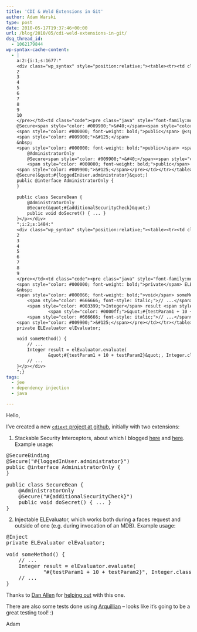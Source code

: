 ```yaml
---
title: 'CDI & Weld Extensions in Git'
author: Adam Warski
type: post
date: 2010-05-17T19:37:46+00:00
url: /blog/2010/05/cdi-weld-extensions-in-git/
dsq_thread_id:
  - 1062179844
wp-syntax-cache-content:
  - |
    a:2:{i:1;s:1677:"
    <div class="wp_syntax" style="position:relative;"><table><tr><td class="line_numbers"><pre>1
    2
    3
    4
    5
    6
    7
    8
    9
    10
    </pre></td><td class="code"><pre class="java" style="font-family:monospace;">@SecureBinding
    @Secure<span style="color: #009900;">&#40;</span><span style="color: #0000ff;">&quot;#{loggedInUser.administrator}&quot;</span><span style="color: #009900;">&#41;</span>
    <span style="color: #000000; font-weight: bold;">public</span> @<span style="color: #000000; font-weight: bold;">interface</span> AdministratorOnly <span style="color: #009900;">&#123;</span>
    <span style="color: #009900;">&#125;</span>
    &nbsp;
    <span style="color: #000000; font-weight: bold;">public</span> <span style="color: #000000; font-weight: bold;">class</span> SecureBean <span style="color: #009900;">&#123;</span>
        @AdministratorOnly
        @Secure<span style="color: #009900;">&#40;</span><span style="color: #0000ff;">&quot;#{additionalSecurityCheck}&quot;</span><span style="color: #009900;">&#41;</span>
        <span style="color: #000000; font-weight: bold;">public</span> <span style="color: #000066; font-weight: bold;">void</span> doSecret<span style="color: #009900;">&#40;</span><span style="color: #009900;">&#41;</span> <span style="color: #009900;">&#123;</span> ... <span style="color: #009900;">&#125;</span>
    <span style="color: #009900;">&#125;</span></pre></td></tr></table><p class="theCode" style="display:none;">@SecureBinding
    @Secure(&quot;#{loggedInUser.administrator}&quot;)
    public @interface AdministratorOnly {
    }
    
    public class SecureBean {
        @AdministratorOnly
        @Secure(&quot;#{additionalSecurityCheck}&quot;)
        public void doSecret() { ... }
    }</p></div>
    ";i:2;s:1484:"
    <div class="wp_syntax" style="position:relative;"><table><tr><td class="line_numbers"><pre>1
    2
    3
    4
    5
    6
    7
    8
    9
    </pre></td><td class="code"><pre class="java" style="font-family:monospace;">@Inject
    <span style="color: #000000; font-weight: bold;">private</span> ELEvaluator elEvaluator<span style="color: #339933;">;</span>
    &nbsp;
    <span style="color: #000066; font-weight: bold;">void</span> someMethod<span style="color: #009900;">&#40;</span><span style="color: #009900;">&#41;</span> <span style="color: #009900;">&#123;</span>
        <span style="color: #666666; font-style: italic;">// ...</span>
        <span style="color: #003399;">Integer</span> result <span style="color: #339933;">=</span> elEvaluator.<span style="color: #006633;">evaluate</span><span style="color: #009900;">&#40;</span>
                <span style="color: #0000ff;">&quot;#{testParam1 + 10 + testParam2}&quot;</span>, <span style="color: #003399;">Integer</span>.<span style="color: #000000; font-weight: bold;">class</span>, params<span style="color: #009900;">&#41;</span><span style="color: #339933;">;</span>
        <span style="color: #666666; font-style: italic;">// ...</span>
    <span style="color: #009900;">&#125;</span></pre></td></tr></table><p class="theCode" style="display:none;">@Inject
    private ELEvaluator elEvaluator;
    
    void someMethod() {
        // ...
        Integer result = elEvaluator.evaluate(
                &quot;#{testParam1 + 10 + testParam2}&quot;, Integer.class, params);
        // ...
    }</p></div>
    ";}
tags:
  - jee
  - dependency injection
  - java

---
```

Hello,

I&#8217;ve created a new [`cdiext` project at github][1], initially with two extensions:

1. Stackable Security Interceptors, about which I blogged [here][2] and [here][3]. Example usage:

<pre lang="java" line="1">@SecureBinding
@Secure("#{loggedInUser.administrator}")
public @interface AdministratorOnly {
}

public class SecureBean {
    @AdministratorOnly
    @Secure("#{additionalSecurityCheck}")
    public void doSecret() { ... }
}
</pre>

2. Injectable ELEvaluator, which works both during a faces request and outside of one (e.g. during invocation of an MDB). Example usage:

<pre lang="java" line="1">@Inject
private ELEvaluator elEvaluator;

void someMethod() {
    // ...
    Integer result = elEvaluator.evaluate(
            "#{testParam1 + 10 + testParam2}", Integer.class, params);
    // ...
}
</pre>

Thanks to [Dan Allen][4] for [helping out][5] with this one.

There are also some tests done using [Arquillian][6] &#8211; looks like it&#8217;s going to be a great testing tool! :)

Adam

 [1]: http://github.com/adamw/cdiext
 [2]: http://www.warski.org/blog/?p=197
 [3]: http://www.warski.org/blog/?p=211
 [4]: http://in.relation.to/Bloggers/Dan
 [5]: http://community.jboss.org/thread/148045?tstart=0
 [6]: http://community.jboss.org/en/arquillian

